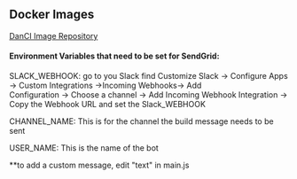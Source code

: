 ## Docker Images

[DanCI Image Repository](https://hub.docker.com/r/danci/)

#### Environment Variables that need to be set for SendGrid:  
SLACK_WEBHOOK: go to you Slack find  Customize Slack -> Configure Apps -> Custom Integrations ->Incoming Webhooks-> Add  
Configuration -> Choose a channel -> Add Incoming Webhook Integration -> Copy the Webhook URL and set the Slack_WEBHOOK  

CHANNEL_NAME: This is for the channel the build message needs to be sent  

USER_NAME: This is the name of the bot  

**to add a custom message, edit "text" in main.js
